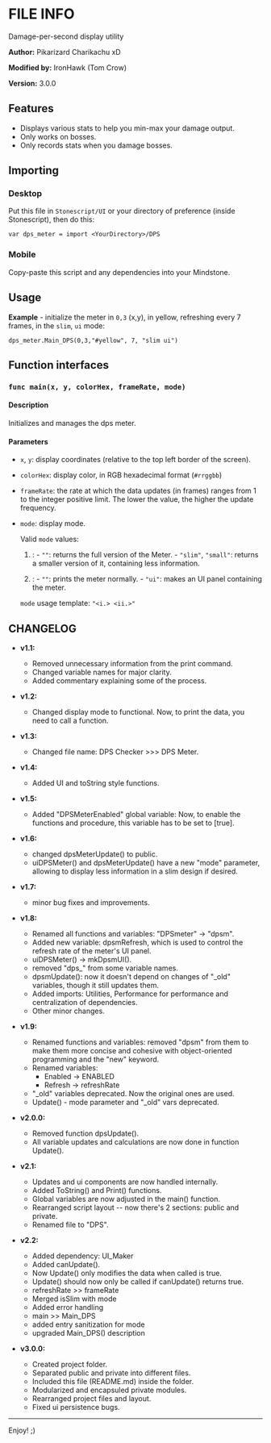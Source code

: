 # FILE INFO

Damage-per-second display utility

**Author:** Pikarizard Charikachu xD

**Modified by:** IronHawk (Tom Crow)

**Version:** 3.0.0

## Features

- Displays various stats to help you min-max
your damage output.
- Only works on bosses.
- Only records stats when you damage bosses.

## Importing

### Desktop

Put this file in `Stonescript/UI` or your
directory of preference (inside Stonescript),
then do this:

`var dps_meter = import <YourDirectory>/DPS`

### Mobile

Copy-paste this script and any dependencies
into your Mindstone.

## Usage

__Example__ - initialize the meter in `0,3` (x,y),
in yellow, refreshing every 7 frames, in the
`slim`, `ui` mode:

`dps_meter.Main_DPS(0,3,"#yellow", 7, "slim ui")`

## Function interfaces

### `func main(x, y, colorHex, frameRate, mode)`

#### Description

Initializes and manages the dps meter.

#### Parameters

- `x`, `y`: display coordinates (relative to the top left
border of the screen).
- `colorHex`: display color, in RGB hexadecimal format (`#rrggbb`)
- `frameRate`: the rate at which the data updates (in frames)
ranges from 1 to the integer positive limit. The lower the value,
the higher the update frequency.
- `mode`: display mode.

	Valid `mode` values:

	1. :
      - `""`: returns the full version of the Meter.
      - `"slim"`, `"small"`: returns a smaller version of
      it, containing less information.

	2. :
      - `""`: prints the meter normally.
      - `"ui"`: makes an UI panel containing the meter.

  `mode` usage template: `"<i.> <ii.>"`


## CHANGELOG

- **v1.1:**
  - Removed unnecessary information
    from the print command.
  - Changed variable names for
    major clarity.
  - Added commentary explaining some
    of the process.

- **v1.2:**
  - Changed display mode to functional.
    Now, to print the data, you need
    to call a function.

- **v1.3:**
  - Changed file name:
    DPS Checker >>> DPS Meter.

- **v1.4:**
  - Added UI and toString style functions.

- **v1.5:**
  - Added "DPSMeterEnabled" global variable:
    Now, to enable the functions and procedure,
    this variable has to be set to [true].

- **v1.6:**
  - changed dpsMeterUpdate() to public.
  - uiDPSMeter() and dpsMeterUpdate() have
    a new "mode" parameter, allowing to display
    less information in a slim design if desired.

- **v1.7:**
  - minor bug fixes and improvements.

- **v1.8:**
  - Renamed all functions and variables:
    "DPSmeter" -> "dpsm".
  - Added new variable: dpsmRefresh, which
    is used to control the refresh rate of
    the meter's UI panel.
  - uiDPSMeter() -> mkDpsmUI().
  - removed "dps_" from some variable names.
  - dpsmUpdate(): now it doesn't depend on changes
    of "_old" variables, though it still updates them.
  - Added imports: Utilities, Performance for performance
    and centralization of dependencies.
  - Other minor changes.

- **v1.9:**
  - Renamed functions and variables: removed "dpsm"
    from them to make them more concise and cohesive with
    object-oriented programming and the "new" keyword.
  - Renamed variables:
    - Enabled -> ENABLED
    - Refresh -> refreshRate
  - "_old" variables deprecated. Now the original
    ones are used.
  - Update() - mode parameter and "_old" vars deprecated.

- **v2.0.0:**
  - Removed function dpsUpdate().
  - All variable updates and calculations are now
    done in function Update().

- **v2.1:**
  - Updates and ui components are now handled internally.
  - Added ToString() and Print() functions.
  - Global variables are now adjusted in the main() function.
  - Rearranged script layout -- now there's 2 sections:
    public and private.
  - Renamed file to "DPS".

- **v2.2:**
  - Added dependency: UI_Maker
  - Added canUpdate().
  - Now Update() only modifies the data when called is true.
  - Update() should now only be called if canUpdate() returns true.
  - refreshRate >> frameRate
  - Merged isSlim with mode
  - Added error handling
  - main >> Main_DPS
  - added entry sanitization for mode
  - upgraded Main_DPS() description

- **v3.0.0:**
  - Created project folder.
  - Separated public and private into different files.
  - Included this file (README.md) inside the folder.
  - Modularized and encapsuled private modules.
  - Rearranged project files and layout.
  - Fixed ui persistence bugs.

***

Enjoy! ;)